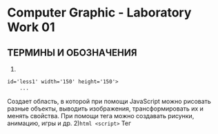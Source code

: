 Computer Graphic - Laboratory Work 01
=====================
ТЕРМИНЫ И ОБОЗНАЧЕНИЯ
-----------------------------------

1)
```html 
id='less1' width='150' height='150'>
    ...
```
Создает область, в которой при помощи JavaScript можно рисовать разные объекты, выводить изображения, трансформировать их и менять свойства. При помощи тега <canvas> можно создавать рисунки, анимацию, игры и др. 
2)```html <script>```
  Тег <script> предназначен для описания скриптов, может содержать ссылку на программу или ее текст на определенном языке. 
3)```html ```
4)```html ```
5)```html ```
6)```html ```
7)```html ```
8)```html ```
9)```html ```
10)```html ```
11)```html ```
12)```html ```
13)```html ```
14)```html ```
15)```html ```  
  
